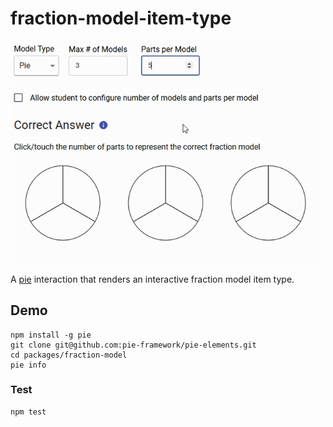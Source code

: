 # fraction-model-item-type
![demo](./demo-fm.gif)

A [pie](https://www.npmjs.com/package/pie) interaction that renders an interactive fraction model item type.

## Demo

```shell
npm install -g pie
git clone git@github.com:pie-framework/pie-elements.git
cd packages/fraction-model
pie info 
```

### Test

```shell 
npm test
```